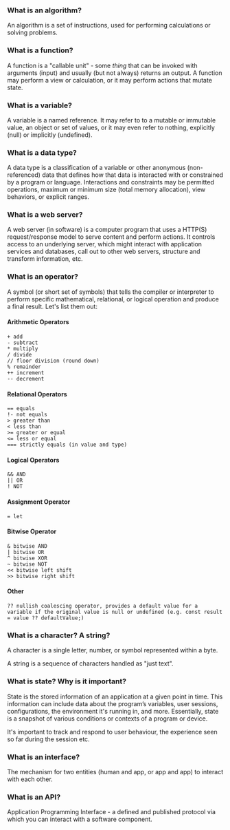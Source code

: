 ### What is an algorithm?

An algorithm is a set of instructions, used for performing calculations or solving problems.

### What is a function?

A function is a "callable unit" - some _thing_ that can be invoked with arguments (input) and usually (but not always) returns an output. A function may perform a view or calculation, or it may perform actions that mutate state.

### What is a variable?

A variable is a named reference. It may refer to to a mutable or immutable value, an object or set of values, or it may even refer to nothing, explicitly (null) or implicitly (undefined).

### What is a data type?

A data type is a classification of a variable or other anonymous (non-referenced) data that defines how that data is interacted with or constrained by a program or language. Interactions and constraints may be permitted operations, maximum or minimum size (total memory allocation), view behaviors, or explicit ranges. 

### What is a web server?

A web server (in software) is a computer program that uses a HTTP(S) request/response model to serve content and perform actions. It controls access to an underlying server, which might interact with application services and databases, call out to other web servers, structure and transform information, etc.

### What is an operator?

A symbol (or short set of symbols) that tells the compiler or interpreter to perform specific mathematical, relational, or logical operation and produce a final result. Let's list them out:

#### Arithmetic Operators

```
+ add
- subtract
* multiply
/ divide
// floor division (round down)
% remainder
++ increment
-- decrement
```

#### Relational Operators
```
== equals
!- not equals
> greater than
< less than
>= greater or equal
<= less or equal
=== strictly equals (in value and type)
```

#### Logical Operators
```
&& AND
|| OR
! NOT
```

#### Assignment Operator
```
= let
```

#### Bitwise Operator
```
& bitwise AND
| bitwise OR
^ bitwise XOR
~ bitwise NOT
<< bitwise left shift
>> bitwise right shift
```

#### Other

```
?? nullish coalescing operator, provides a default value for a variable if the original value is null or undefined (e.g. const result = value ?? defaultValue;)
```

### What is a character? A string?

A character is a single letter, number, or symbol represented within a byte.

A string is a sequence of characters handled as "just text".


### What is state? Why is it important?

State is the stored information of an application at a given point in time. This information can include data about the program’s variables, user sessions, configurations, the environment it's running in, and more. Essentially, state is a snapshot of various conditions or contexts of a program or device.

It's important to track and respond to user behaviour, the experience seen so far during the session etc.

### What is an interface?

The mechanism for two entities (human and app, or app and app) to interact with each other.

### What is an API?

Application Programming Interface - a defined and published protocol via which you can interact with a software component.